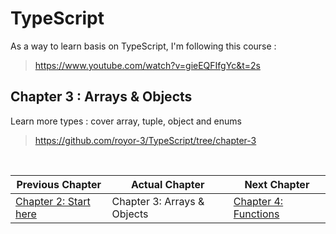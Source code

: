 # TypeScript

As a way to learn basis on TypeScript, I'm following this course :

> https://www.youtube.com/watch?v=gieEQFIfgYc&t=2s

## Chapter 3 : Arrays & Objects
Learn more types : cover array, tuple, object and enums

> https://github.com/royor-3/TypeScript/tree/chapter-3

<br/>

| Previous Chapter | Actual Chapter      | Next Chapter |
| ----------- | ----------- | ----------- |
| [Chapter 2: Start here](https://github.com/royor-3/TypeScript/tree/chapter-2) | Chapter 3: Arrays & Objects | [Chapter 4: Functions](https://github.com/royor-3/TypeScript/tree/chapter-4) |